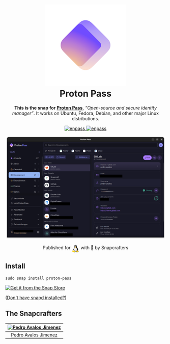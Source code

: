 <h1 align="center">
  <img src="snap/gui/proton-pass.svg" alt="Proton Pass" width="256px">
  <br />
  Proton Pass
</h1>

<p align="center"><b>This is the snap for <a href="https://proton.me/pass">Proton Pass</a></b>,
<i>“Open-source and secure identity manager”</i>.
It works on Ubuntu, Fedora, Debian, and other major Linux distributions.</p>

<p align="center">
<a href="https://snapcraft.io/proton-pass">
  <img alt="enpass" src="https://snapcraft.io/proton-pass/badge.svg" />
</a>
<a href="https://snapcraft.io/proton-pass">
  <img alt="enpass" src="https://snapcraft.io/proton-pass/trending.svg?name=0" />
</a>
</p>

![proton-pass](screenshot.png?raw=true "proton-pass")

<p align="center">Published for <img src="https://raw.githubusercontent.com/anythingcodes/slack-emoji-for-techies/gh-pages/emoji/tux.png" align="top" width="24" /> with 💝 by Snapcrafters</p>

## Install

  ```shell
  sudo snap install proton-pass
  ```

[![Get it from the Snap Store](https://snapcraft.io/static/images/badges/en/snap-store-white.svg)](https://snapcraft.io/proton-pass)

([Don't have snapd installed?](https://snapcraft.io/docs/core/install))

## The Snapcrafters

| [![Pedro Avalos Jimenez](https://gravatar.com/avatar/99d80a655179643de6d2b8eccad0b12a16b21d778a5c2676ed9ab7dcaa0d889c/?s=128)](https://github.com/pedro-avalos/) |
| :---: |
| [Pedro Avalos Jimenez](https://github.com/pedro-avalos/) |

<!-- Uncomment and modify this when you have upstream contacts
## Upstream

| [![Upstream Name](https://gravatar.com/avatar/bc0bced65e963eb5c3a16cab8b004431?s=128)](https://github.com/upstreamname) |
| :---: |
| [Upstream Name](https://github.com/upstreamname) |
-->
